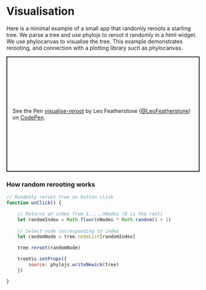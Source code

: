 # Visualisation

Here is a minimal example of a small app that randomly reroots a starting tree. We parse a tree and use phylojs to reroot it randomly in a html widget. We use phylocanvas to visualise the tree. This example demonstrates rerooting, and connection with a plotting library such as phylocanvas.

<p class="codepen" data-height="300" data-theme-id="dark" data-default-tab="html,result" data-slug-hash="yLrjLyL" data-editable="true" data-user="LeoFeatherstone" style="height: 300px; box-sizing: border-box; display: flex; align-items: center; justify-content: center; border: 2px solid; margin: 1em 0; padding: 1em;">
  <span>See the Pen <a href="https://codepen.io/LeoFeatherstone/pen/yLrjLyL">
  visualise-reroot</a> by Leo Featherstone (<a href="https://codepen.io/LeoFeatherstone">@LeoFeatherstone</a>)
  on <a href="https://codepen.io">CodePen</a>.</span>
</p>
<script async src="https://cpwebassets.codepen.io/assets/embed/ei.js"></script>

### How random rerooting works

```javaScript
// Randomly reroot tree on button click
function onClick() {

    // Returns an index from 1,...,nNodes (0 is the root)
    let randomIndex = Math.floor(nNodes * Math.random() + 1)
    
    // Select node corresponding to index
    let randomNode = tree.nodeList[randomIndex]

    tree.reroot(randomNode)

    treeVis.setProps({
        source: phylojs.writeNewick(tree)
    })

}
```